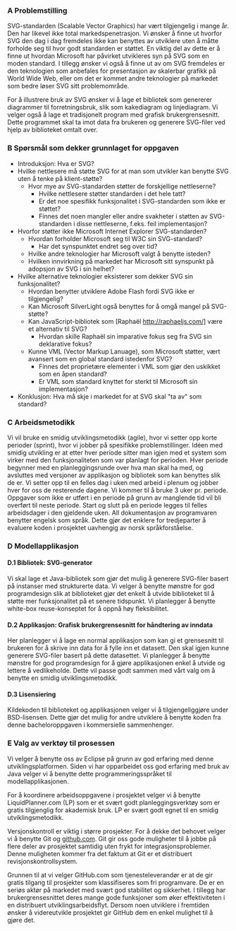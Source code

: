### A Problemstilling ###

SVG-standarden (Scalable Vector Graphics) har vært tilgjengelig i mange år.
Den har likevel ikke total markedspenetrasjon. Vi ønsker å finne ut hvorfor
SVG den dag i dag fremdeles ikke kan benyttes av utviklere uten å måtte
forholde seg til hvor godt standarden er støttet. En viktig del av dette er
å finne ut hvordan Microsoft har påvirket utvikleres syn på SVG som en moden
standard. I tillegg ønsker vi også å finne ut av om SVG fremdeles er den
teknologien som anbefales for presentasjon av skalerbar grafikk på World
Wide Web, eller om det er kommet andre teknologier på markedet som bedre
løser SVG sitt problemområde.

For å illustrere bruk av SVG ønsker vi å lage et bibliotek som genererer
diagrammer til forretningsbruk, slik som kakediagram og linjediagram. Vi
velger også å lage et tradisjonelt program med grafisk brukergrensesnitt.
Dette programmet skal ta imot data fra brukeren og generere SVG-filer ved
hjelp av biblioteket omtalt over.

### B Spørsmål som dekker grunnlaget for oppgaven ###

 - Introduksjon: Hva er SVG?
 - Hvilke nettlesere må støtte SVG for at man som utvikler kan benytte SVG uten å tenke på klient-støtte?
   - Hvor mye av SVG-standarden støtter de forskjellige nettleserne?
     - Hvilke nettlesere støtter standarden i det hele tatt?
     - Er det noe spesifikk funksjonalitet i SVG-standarden som ikke er støttet?
     - Finnes det noen mangler eller andre svakheter i støtten av SVG-standarden i disse nettleserne, f.eks. feil implementasjon?
 - Hvorfor støtter ikke Microsoft Internet Explorer SVG-standarden?
   - Hvordan forholder Microsoft seg til W3C sin SVG-standard?
     - Har det synspunktet endret seg over tid?
   - Hvilke andre teknologier har Microsoft valgt å benytte isteden?
   - Hvilken innvirkning på markedet har Microsoft sitt synspunkt på adopsjon av SVG i sin helhet?
 - Hvilke alternative teknologier eksisterer som dekker SVG sin funksjonalitet?
   - Hvordan benytter utviklere Adobe Flash fordi SVG ikke er tilgjengelig?
   - Kan Microsoft SilverLight også benyttes for å omgå mangel på SVG-støtte?
   - Kan JavaScript-bibliotek som [Raphaël http://raphaeljs.com/] være et alternativ til SVG?
     - Hvordan skille Raphaël sin imparative fokus seg fra SVG sin deklarative fokus?   
   - Kunne VML (Vector Markup Lanuage), som Microsoft støtter, vært avansert som en global standard istedenfor SVG?
     - Finnes det proprietære elementer i VML som gjør den uskikket som en åpen standard?
     - Er VML som standard knyttet for sterkt til Microsoft sin implementasjon?
 - Konklusjon: Hva må skje i markedet for at SVG skal "ta av" som standard?
 
### C Arbeidsmetodikk ###

Vi vil bruke en smidig utviklingsmetodikk (agile), hvor vi setter opp korte
perioder (sprint), hvor vi jobber på spesifikke problemstillinger.  Idéen
med smidig utvikling er at etter hver periode sitter man igjen med et system
som virker med den funksjonaliteten som var planlagt for perioden. Hver
periode begynner med en planleggingsrunde over hva man skal ha med, og
avsluttes med versjoner av applikasjon og bibliotek som kan benyttes slik de
er. Vi setter opp til en felles dag i uken med arbeid i plenum og jobber
hver for oss de resterende dagene. Vi kommer til å bruke 3 uker pr. periode.
Oppgaver som ikke er utført i en periode på grunn av manglende tid vil bli
overført til neste periode.  Start og slutt på en periode legges til felles
arbeidsdager i den gjeldende uken. All dokumentasjon av programvaren
benytter engelsk som språk. Dette gjør det enklere for tredjeparter å
evaluere koden i prosjektet uavhengig av norsk språkforståelse.

### D Modellapplikasjon ###

#### D.1 Bibliotek: SVG-generator ####

Vi skal lage et Java-bibliotek som gjør det mulig å generere SVG-filer
basert på instanser med strukturerte data. Vi velger å benytte mønstre for
god programdesign slik at biblioteket gjør det enkelt å utvide biblioteket
til å støtte mer funksjonalitet på et senere tidspunkt. Vi planlegger å
benytte white-box reuse-konseptet for å oppnå høy fleksibilitet.

#### D.2 Applikasjon: Grafisk brukergrensesnitt for håndtering av inndata ####

Her planlegger vi å lage en normal applikasjon som kan gi et grensesnitt til
brukeren for å skrive inn data for å fylle inn et datasett. Den skal igjen
kunne generere SVG-filer basert på dette datasettet. Vi planlegger å benytte
mønstre for god programdesign for å gjøre applikasjonen enkel å utvide og
lettere å vedlikeholde. Dette vil passe godt sammen med vårt valg om å
benytte en smidig utviklingsmetodikk.

#### D.3 Lisensiering ####

Kildekoden til biblioteket og applikasjonen velger vi å tilgjengeliggjøre
under BSD-lisensen. Dette gjør det mulig for andre utviklere å benytte koden
fra denne bacheloroppgaven i kommersielle sammenhenger.

### E Valg av verktøy til prosessen ###

Vi velger å benytte oss av Eclipse på grunn av god erfaring med denne
utviklingsplatformen. Siden vi har opparbeidet oss god erfaring med bruk av
Java velger vi å benytte dette programmeringsspråket til
modellapplikasjonen.

For å koordinere arbeidsoppgavene i prosjektet velger vi å benytte
LiquidPlanner.com (LP) som er et svært godt planleggingsverktøy som er
gratis tilgjenglig for akademisk bruk. LP er svært godt egnet til en smidig
utviklingsmetodikk.

Versjonskontroll er viktig i større prosjekter. For å dekke det behovet
velger vi å benytte Git og [github.com][1]. Git gir oss gode
muligheter til å jobbe på flere deler av prosjektet samtidig uten frykt for
integrasjonsproblemer. Denne muligheten kommer fra det faktum at Git er et
distribuert revisjonskontrollsystem.

Grunnen til at vi velger GitHub.com som tjenesteleverandør er at de gir
gratis tilgang til prosjekter som klassifiseres som fri programvare. De er
en seriøs aktør på markedet med svært god stabilitet og sikkerhet. I tillegg
har brukergrensesnittet deres mange gode funksjoner som øker effektiviteten
i en distribuert utviklingsarbeidsflyt. Dersom noen utviklere i fremtiden
ønsker å videreutvikle prosjektet gir GitHub dem en enkel mulighet til å
gjøre det.

[1]: http://github.com "github - social coding, open source code hosting service"
